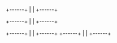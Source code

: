 +------+
|      |
+------+

+------+
|      |
+------+

+------+
|      |
+------+
+------+
|      |
+------+
